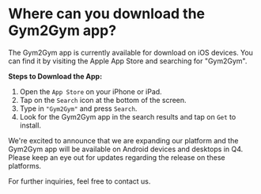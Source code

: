 # Where can you download the Gym2Gym app?

The Gym2Gym app is currently available for download on iOS devices. You can find it by visiting the Apple App Store and searching for "Gym2Gym".

**Steps to Download the App:**
1. Open the `App Store` on your iPhone or iPad.
2. Tap on the `Search` icon at the bottom of the screen.
3. Type in `"Gym2Gym"` and press `Search`.
4. Look for the Gym2Gym app in the search results and tap on `Get` to install.

We're excited to announce that we are expanding our platform and the Gym2Gym app will be available on Android devices and desktops in Q4. Please keep an eye out for updates regarding the release on these platforms.

For further inquiries, feel free to contact us.